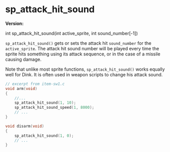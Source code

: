 # sp_attack_hit_sound

**Version:** <VersionInfo dink="" standalone />&nbsp;<VersionInfo freedink="" standalone />&nbsp;<VersionInfo dinkhd="" standalone />&nbsp;<VersionInfo yedink="" standalone />

<Prototype>int sp_attack_hit_sound(int active_sprite, int sound_number[-1])</Prototype>

`sp_attack_hit_sound()` gets or sets the attack hit `sound_number` for the `active_sprite`. The attack hit sound number will be played every time the sprite hits something using its attack sequence, or in the case of a missile causing damage.

Note that unlike most sprite functions, `sp_attack_hit_sound()` works equally well for Dink. It is often used in weapon scripts to change his attack sound.

```c
// excerpt from item-sw1.c
void arm(void)
{
    //...
    sp_attack_hit_sound(1, 10);
    sp_attack_hit_sound_speed(1, 8000);
    // ...
}

void disarm(void)
{
    sp_attack_hit_sound(1, 0);
    // ...
}
```
